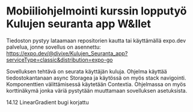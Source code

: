 # Mobiiliohjelmointi kurssin lopputyö Kulujen seuranta app W&llet

Tiedoston pystyy lataamaan repositorien kautta tai käyttämällä expo.dev palvelua, jonne sovellus on asennettu: https://expo.dev/@divixe/Kulujen_Seuranta_app?serviceType=classic&distribution=expo-go

Sovelluksen tehtävä on seurata käyttäjän kuluja. Ohjelma käyttää tiedostokantanaan async Storagea ja käytössä on myös stack navigointi. Komponenttien välittämisessä käytetään Contextia. Ohjelmassa on myös korttinäkymä jonka väriä pystytään muuttamaan sovelluksen asetuksista.

14.12 LinearGradient bugi korjattu
